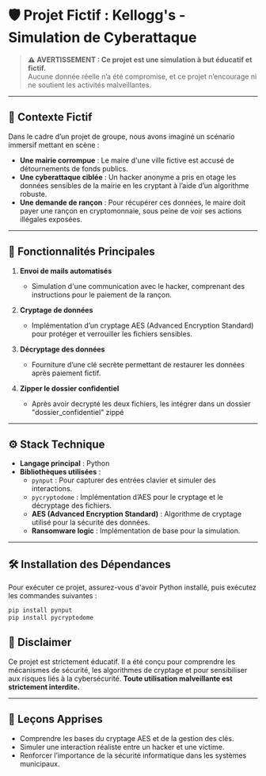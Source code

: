 # 🛡️ **Projet Fictif : Kellogg's - Simulation de Cyberattaque**

> **⚠️ AVERTISSEMENT : Ce projet est une simulation à but éducatif et fictif.**  
> Aucune donnée réelle n’a été compromise, et ce projet n’encourage ni ne soutient les activités malveillantes.

---

## 📜 **Contexte Fictif**
Dans le cadre d’un projet de groupe, nous avons imaginé un scénario immersif mettant en scène :  
- **Une mairie corrompue** : Le maire d'une ville fictive est accusé de détournements de fonds publics.  
- **Une cyberattaque ciblée** : Un hacker anonyme a pris en otage les données sensibles de la mairie en les cryptant à l’aide d’un algorithme robuste.  
- **Une demande de rançon** : Pour récupérer ces données, le maire doit payer une rançon en cryptomonnaie, sous peine de voir ses actions illégales exposées.  

---

## 🔧 **Fonctionnalités Principales**
1. **Envoi de mails automatisés**  
   - Simulation d'une communication avec le hacker, comprenant des instructions pour le paiement de la rançon.  

2. **Cryptage de données**  
   - Implémentation d’un cryptage AES (Advanced Encryption Standard) pour protéger et verrouiller les fichiers sensibles.  

3. **Décryptage des données**  
   - Fourniture d’une clé secrète permettant de restaurer les données après paiement fictif.  

4. **Zipper le dossier confidentiel**  
   - Après avoir decrypté les deux fichiers, les intégrer dans un dossier "dossier_confidentiel" zippé 

---

## ⚙️ **Stack Technique**
- **Langage principal** : Python  
- **Bibliothèques utilisées** :  
  - `pynput` : Pour capturer des entrées clavier et simuler des interactions.
  - `pycryptodome` : Implémentation d’AES pour le cryptage et le décryptage des fichiers.  
  - **AES (Advanced Encryption Standard)** : Algorithme de cryptage utilisé pour la sécurité des données.  
  - **Ransomware logic** : Implémentation de base pour la simulation.  

---

## 🛠️ **Installation des Dépendances**
Pour exécuter ce projet, assurez-vous d'avoir Python installé, puis exécutez les commandes suivantes :  
```bash
pip install pynput
pip install pycryptodome
```

## 🚨 **Disclaimer** 
Ce projet est strictement éducatif. Il a été conçu pour comprendre les mécanismes de sécurité, les algorithmes de cryptage et pour sensibiliser aux risques liés à la cybersécurité. **Toute utilisation malveillante est strictement interdite.**

---

## 🧠 **Leçons Apprises**
- Comprendre les bases du cryptage AES et de la gestion des clés.  
- Simuler une interaction réaliste entre un hacker et une victime.  
- Renforcer l’importance de la sécurité informatique dans les systèmes municipaux.